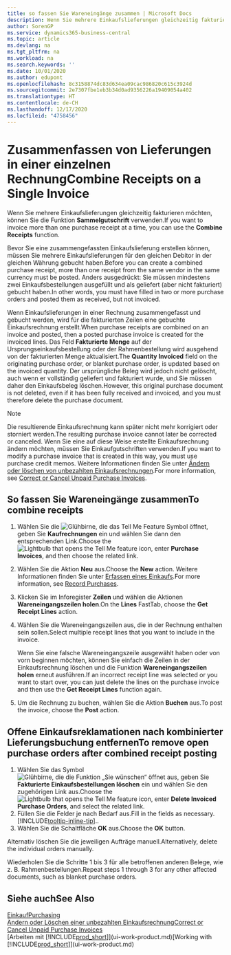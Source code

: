 ```yaml
---
title: so fassen Sie Wareneingänge zusammen | Microsoft Docs
description: Wenn Sie mehrere Einkaufslieferungen gleichzeitig fakturieren möchten, können Sie die Funktion Sammelgutschrift verwenden.
author: SorenGP
ms.service: dynamics365-business-central
ms.topic: article
ms.devlang: na
ms.tgt_pltfrm: na
ms.workload: na
ms.search.keywords: ''
ms.date: 10/01/2020
ms.author: edupont
ms.openlocfilehash: 8c3158874dc83d634ea09cac986820c615c3924d
ms.sourcegitcommit: 2e7307fbe1eb3b34d0ad9356226a19409054a402
ms.translationtype: HT
ms.contentlocale: de-CH
ms.lasthandoff: 12/17/2020
ms.locfileid: "4758456"
---
```

# <a name="combine-receipts-on-a-single-invoice"></a><span data-ttu-id="51c72-103">Zusammenfassen von Lieferungen in einer einzelnen Rechnung</span><span class="sxs-lookup"><span data-stu-id="51c72-103">Combine Receipts on a Single Invoice</span></span>

<span data-ttu-id="51c72-104">Wenn Sie mehrere Einkaufslieferungen gleichzeitig fakturieren möchten, können Sie die Funktion **Sammelgutschrift** verwenden.</span><span class="sxs-lookup"><span data-stu-id="51c72-104">If you want to invoice more than one purchase receipt at a time, you can use the **Combine Receipts** function.</span></span>  

<span data-ttu-id="51c72-105">Bevor Sie eine zusammengefassten Einkaufslieferung erstellen können, müssen Sie mehrere Einkaufslieferungen für den gleichen Debitor in der gleichen Währung gebucht haben.</span><span class="sxs-lookup"><span data-stu-id="51c72-105">Before you can create a combined purchase receipt, more than one receipt from the same vendor in the same currency must be posted.</span></span> <span data-ttu-id="51c72-106">Anders ausgedrückt: Sie müssen mindestens zwei Einkaufsbestellungen ausgefüllt und als geliefert (aber nicht fakturiert) gebucht haben.</span><span class="sxs-lookup"><span data-stu-id="51c72-106">In other words, you must have filled in two or more purchase orders and posted them as received, but not invoiced.</span></span>  

<span data-ttu-id="51c72-107">Wenn Einkaufslieferungen in einer Rechnung zusammengefasst und gebucht werden, wird für die fakturierten Zeilen eine gebuchte Einkaufsrechnung erstellt.</span><span class="sxs-lookup"><span data-stu-id="51c72-107">When purchase receipts are combined on an invoice and posted, then a posted purchase invoice is created for the invoiced lines.</span></span> <span data-ttu-id="51c72-108">Das Feld **Fakturierte Menge** auf der Ursprungseinkaufsbestellung oder der Rahmenbestellung wird ausgehend von der fakturierten Menge aktualisiert.</span><span class="sxs-lookup"><span data-stu-id="51c72-108">The **Quantity Invoiced** field on the originating purchase order, or blanket purchase order, is updated based on the invoiced quantity.</span></span> <span data-ttu-id="51c72-109">Der ursprüngliche Beleg wird jedoch nicht gelöscht, auch wenn er vollständig geliefert und fakturiert wurde, und Sie müssen daher den Einkaufsbeleg löschen.</span><span class="sxs-lookup"><span data-stu-id="51c72-109">However, this original purchase document is not deleted, even if it has been fully received and invoiced, and you must therefore delete the purchase document.</span></span>  

> [!NOTE]
> <span data-ttu-id="51c72-110">Die resultierende Einkaufsrechnung kann später nicht mehr korrigiert oder storniert werden.</span><span class="sxs-lookup"><span data-stu-id="51c72-110">The resulting purchase invoice cannot later be corrected or canceled.</span></span> <span data-ttu-id="51c72-111">Wenn Sie eine auf diese Weise erstellte Einkaufsrechnung ändern möchten, müssen Sie Einkaufgutschriften verwenden.</span><span class="sxs-lookup"><span data-stu-id="51c72-111">If you want to modify a purchase invoice that is created in this way, you must use purchase credit memos.</span></span> <span data-ttu-id="51c72-112">Weitere Informationen finden Sie unter [Ändern oder löschen von unbezahlten Einkaufsrechnungen](purchasing-how-correct-cancel-unpaid-purchase-invoices.md).</span><span class="sxs-lookup"><span data-stu-id="51c72-112">For more information, see [Correct or Cancel Unpaid Purchase Invoices](purchasing-how-correct-cancel-unpaid-purchase-invoices.md).</span></span>

## <a name="to-combine-receipts"></a><span data-ttu-id="51c72-113">So fassen Sie Wareneingänge zusammen</span><span class="sxs-lookup"><span data-stu-id="51c72-113">To combine receipts</span></span>

1. <span data-ttu-id="51c72-114">Wählen Sie die ![Glühbirne, die das Tell Me Feature](media/ui-search/search_small.png "Tell Me-Funktion") Symbol öffnet, geben Sie **Kaufrechnungen** ein und wählen Sie dann den entsprechenden Link.</span><span class="sxs-lookup"><span data-stu-id="51c72-114">Choose the ![Lightbulb that opens the Tell Me feature](media/ui-search/search_small.png "Tell me what you want to do") icon, enter **Purchase Invoices**, and then choose the related link.</span></span>  
2. <span data-ttu-id="51c72-115">Wählen Sie die Aktion **Neu** aus.</span><span class="sxs-lookup"><span data-stu-id="51c72-115">Choose the **New** action.</span></span> <span data-ttu-id="51c72-116">Weitere Informationen finden Sie unter [Erfassen eines Einkaufs](purchasing-how-record-purchases.md).</span><span class="sxs-lookup"><span data-stu-id="51c72-116">For more information, see [Record Purchases](purchasing-how-record-purchases.md).</span></span>  
3. <span data-ttu-id="51c72-117">Klicken Sie im Inforegister **Zeilen** und wählen die  Aktionen **Wareneingangszeilen holen**.</span><span class="sxs-lookup"><span data-stu-id="51c72-117">On the **Lines** FastTab, choose the **Get Receipt Lines** action.</span></span>  
4. <span data-ttu-id="51c72-118">Wählen Sie die Wareneingangszeilen aus, die in der Rechnung enthalten sein sollen.</span><span class="sxs-lookup"><span data-stu-id="51c72-118">Select multiple receipt lines that you want to include in the invoice.</span></span>  

    <span data-ttu-id="51c72-119">Wenn Sie eine falsche Wareneingangszeile ausgewählt haben oder von vorn beginnen möchten, können Sie einfach die Zeilen in der Einkaufsrechnung löschen und die Funktion **Wareneingangszeilen holen** erneut ausführen.</span><span class="sxs-lookup"><span data-stu-id="51c72-119">If an incorrect receipt line was selected or you want to start over, you can just delete the lines on the purchase invoice and then use the **Get Receipt Lines** function again.</span></span>  
5. <span data-ttu-id="51c72-120">Um die Rechnung zu buchen, wählen Sie die Aktion **Buchen** aus.</span><span class="sxs-lookup"><span data-stu-id="51c72-120">To post the invoice, choose the **Post** action.</span></span>  

## <a name="to-remove-open-purchase-orders-after-combined-receipt-posting"></a><span data-ttu-id="51c72-121">Offene Einkaufsreklamationen nach kombinierter Lieferungsbuchung entfernen</span><span class="sxs-lookup"><span data-stu-id="51c72-121">To remove open purchase orders after combined receipt posting</span></span>

1. <span data-ttu-id="51c72-122">Wählen Sie das Symbol ![Glühbirne, die die Funktion „Sie wünschen“ öffnet](media/ui-search/search_small.png "Tell Me-Funktion") aus, geben Sie **Fakturierte Einkaufsbestellungen löschen** ein und wählen Sie den zugehörigen Link aus.</span><span class="sxs-lookup"><span data-stu-id="51c72-122">Choose the ![Lightbulb that opens the Tell Me feature](media/ui-search/search_small.png "Tell me what you want to do") icon, enter **Delete Invoiced Purchase Orders**, and select the related link.</span></span>  
2. <span data-ttu-id="51c72-123">Füllen Sie die Felder je nach Bedarf aus.</span><span class="sxs-lookup"><span data-stu-id="51c72-123">Fill in the fields as necessary.</span></span> [!INCLUDE[tooltip-inline-tip](includes/tooltip-inline-tip_md.md)]<span data-ttu-id="51c72-124">.</span><span class="sxs-lookup"><span data-stu-id="51c72-124">.</span></span>
3. <span data-ttu-id="51c72-125">Wählen Sie die Schaltfläche **OK** aus.</span><span class="sxs-lookup"><span data-stu-id="51c72-125">Choose the **OK** button.</span></span>  

<span data-ttu-id="51c72-126">Alternativ löschen Sie die jeweiligen Aufträge manuell.</span><span class="sxs-lookup"><span data-stu-id="51c72-126">Alternatively, delete the individual orders manually.</span></span>

<span data-ttu-id="51c72-127">Wiederholen Sie die Schritte 1 bis 3 für alle betroffenen anderen Belege, wie z. B. Rahmenbestellungen.</span><span class="sxs-lookup"><span data-stu-id="51c72-127">Repeat steps 1 through 3 for any other affected documents, such as blanket purchase orders.</span></span>

## <a name="see-also"></a><span data-ttu-id="51c72-128">Siehe auch</span><span class="sxs-lookup"><span data-stu-id="51c72-128">See Also</span></span>

[<span data-ttu-id="51c72-129">Einkauf</span><span class="sxs-lookup"><span data-stu-id="51c72-129">Purchasing</span></span>](purchasing-manage-purchasing.md)  
[<span data-ttu-id="51c72-130">Ändern oder Löschen einer unbezahlten Einkaufsrechnung</span><span class="sxs-lookup"><span data-stu-id="51c72-130">Correct or Cancel Unpaid Purchase Invoices</span></span>](purchasing-how-correct-cancel-unpaid-purchase-invoices.md)  
<span data-ttu-id="51c72-131">[Arbeiten mit [!INCLUDE[prod_short](includes/prod_short.md)]](ui-work-product.md)</span><span class="sxs-lookup"><span data-stu-id="51c72-131">[Working with [!INCLUDE[prod_short](includes/prod_short.md)]](ui-work-product.md)</span></span>  
